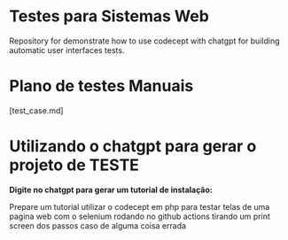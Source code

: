 # Testes para Sistemas Web
Repository for demonstrate how to use codecept with chatgpt for building automatic user interfaces tests. 

# Plano de testes Manuais

[test_case.md]

# Utilizando o chatgpt para gerar o projeto de TESTE

**Digite no chatgpt para gerar um tutorial de instalação:**

Prepare um tutorial utilizar o codecept em php para testar telas de uma pagina web com o selenium rodando no github actions tirando um print screen dos passos caso de alguma coisa errada
